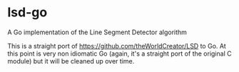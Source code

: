 # lsd-go
A Go implementation of the Line Segment Detector algorithm

This is a straight port of https://github.com/theWorldCreator/LSD to Go.
At this point is very non idiomatic Go (again, it's a straight port of the original C module) but it will be cleaned up over time.
